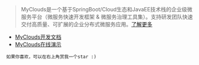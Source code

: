 > MyClouds是一个基于SpringBoot/Cloud生态和JavaEE技术栈的企业级微服务平台（微服务快速开发框架 & 微服务治理工具集）。支持研发团队快速交付高质量、可扩展的企业分布式微服务应用。[了解更多](https://gitee.com/osworks/MyClouds/tree/master/myclouds-docs)

- [MyClouds开发文档 ](https://gitee.com/osworks/MyClouds/tree/master/myclouds-docs) 
- [MyClouds在线演示](http://118.126.108.44/myclouds/login.html)

`如果你喜欢，可以在右上角赏我一个star :)`